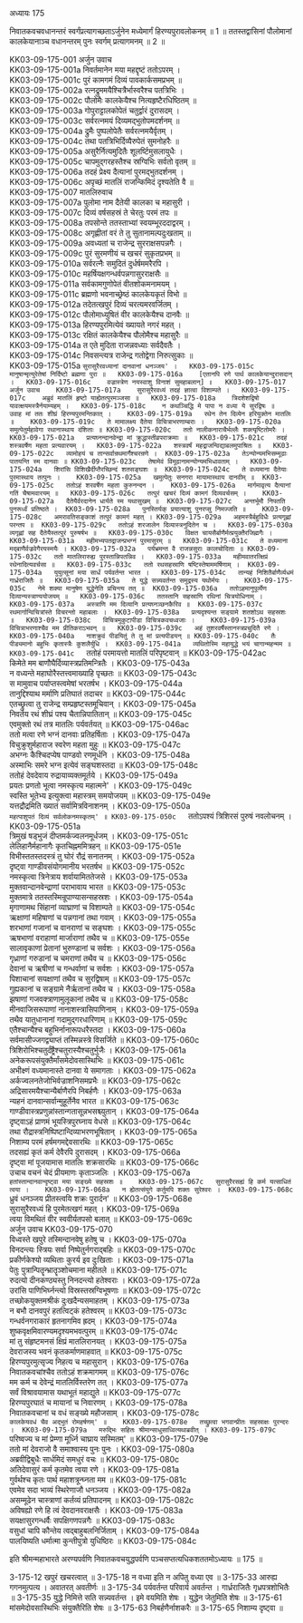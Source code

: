 अध्यायः 175

निवातकवचवधानन्तरं स्वर्गंप्रत्यागच्छताऽर्जुनेन मध्येमार्गं हिरण्यपुरावलोकनम् ॥ 1 ॥ ततस्तद्वासिनां पौलोमानां कालकेयानाञ्च वधानन्तरम् पुनः स्वर्गम् प्रत्यागमनम् ॥ 2 ॥

KK03-09-175-001  	अर्जुन उवाच   
KK03-09-175-001a  	निवर्तमानेन मया महद्दृष्टं ततोऽपरम् ।  
KK03-09-175-001c  	पुरं कामगमं दिव्यं पावकार्कसमप्रभम् ॥  
KK03-09-175-002a  	रत्नद्रुममयैश्चित्रैर्भास्वरैश्च पतत्रिभिः ।  
KK03-09-175-002c  	पौलोमैः कालकेयैश्च नित्यहृष्टैरधिष्ठितम् ॥  
KK03-09-175-003a  	गोपुराट्टालकोपेतं चतुर्द्वारं दुरासदम् ।  
KK03-09-175-003c  	सर्वरत्नमयं दिव्यमद्भुतोपमदर्शनम् ॥  
KK03-09-175-004a  	द्रुमैः पुष्पलोपेतैः सर्वरत्नमयैर्वृतम् ।  
KK03-09-175-004c  	तथा पतत्रिभिर्दिव्यैरुपेतं सुमनोहरैः ॥  
KK03-09-175-005a  	असुरैर्नित्यमुदितैः शूलर्ष्टिमुसलायुधैः ।  
KK03-09-175-005c  	चापमुद्गरहस्तैश्च स्रग्विभिः सर्वतो वृतम् ॥  
KK03-09-175-006a  	तदहं प्रेक्ष्य दैत्यानां पुरमद्भुतदर्शनम् ।  
KK03-09-175-006c  	अपृच्छं मातलिं राजन्किमिदं दृश्यतेति वै ॥  
KK03-09-175-007  	मातलिरुवाच   
KK03-09-175-007a  	पुलोमा नाम दैतेयी कालका च महासुरी ।  
KK03-09-175-007c  	दिव्यं वर्षसहस्रं ते चेरतुः परमं तपः ॥  
KK03-09-175-008a  	तपसोन्ते ततस्ताभ्यां स्वयम्भूरददाद्वरम् ।  
KK03-09-175-008c  	अगृह्णीतां वरं ते तु सुतानामल्पदुःखताम् ॥  
KK03-09-175-009a  	अवध्यतां च राजेन्द्र सुरराक्षसपन्नगैः ।  
KK03-09-175-009c  	पुरं सुरमणीयं च खचरं सुकृतप्रभम् ॥  
KK03-09-175-010a  	सर्वरत्नैः समुदितं दुर्धर्षममरैरपि ।  
KK03-09-175-010c  	महर्षियक्षगन्धर्वपन्नगासुरराक्षसैः ॥  
KK03-09-175-011a  	सर्वकामगुणोपेतं वीतशोकमनामयम् ।  
KK03-09-175-011c  	ब्रह्मणो भवनाच्छ्रेष्ठं कालकेयकृतं विभो ॥  
KK03-09-175-012a  	तदेतत्खपुरं दिव्यं चरत्यमरवर्जितम् ।  
KK03-09-175-012c  	पौलोमाध्युषितं वीर कालकेयैश्च दानवैः ॥  
KK03-09-175-013a  	हिरण्यपुरमित्येवं ख्यायते नगरं महत् ।  
KK03-09-175-013c  	रक्षितं कालकेयैश्च पौलोमैश्च महासुरैः ॥  
KK03-09-175-014a  	त एते मुदिता राजन्नवध्याः सर्वदैवतैः ।  
KK03-09-175-014c  	निवसन्त्यत्र राजेन्द्र गतोद्वेगा निरुत्सुकाः ॥  
KK03-09-175-015a  	`सुरासुरैरवध्यानां दानवानां धनञ्जय' ।  
KK03-09-175-015c  	मानुषान्मृत्युरेतेषां निर्दिष्टो ब्रह्मणा पुरा ॥  
KK03-09-175-016a  	[एतानपि रणे पार्थ कालकेयान्दुरासदान् ।  
KK03-09-175-016c  	वज्रास्त्रेण नयस्वाशु विनाशं सुमहाबलान्] ॥  
KK03-09-175-017  	अर्जुन उवाच   
KK03-09-175-017a  	सुरासुरैरवध्यं तदहं ज्ञात्वा विशाम्पते ।  
KK03-09-175-017c  	अब्रुवं मातलिं हृष्टो याह्येतत्पुरमञ्जसा ॥  
KK03-09-175-018a  	त्रिदशेशद्विषो यावत्क्षयमस्त्रैर्नयाम्यहम् ।  
KK03-09-175-018c  	न कथञ्चिद्धि मे पापा न वध्या ये सुरद्विषः ॥  
उवाह मां ततः शीघ्रं हिरण्यपुरमन्तिकात् ।	KK03-09-175-019a  
रथेन तेन दिव्येन हरियुक्तेन मातलिः ॥	KK03-09-175-019c  
ते मामालक्ष्य दैतेया विचित्राभरणाम्बराः ।	KK03-09-175-020a  
समुत्पेतुर्महावेगा रथानास्थाय दंशिताः ॥	KK03-09-175-020c  
ततो नालीकनाराचैर्भल्लैः शक्त्यृष्टितोमरैः ।	KK03-09-175-021a  
प्रत्यघ्नन्दानवेन्द्रा मां क्रुद्धास्तीव्रपराक्रमाः ॥	KK03-09-175-021c  
तदहं शस्त्रवर्षेण महता प्रत्यवारयम् ।	KK03-09-175-022a  
शस्त्रवर्षं महद्राजन्विद्याबलमुपाश्रितः ॥	KK03-09-175-022c  
व्यामोहयं च तान्सर्वान्रथमार्गैश्चरन्रणे ।	KK03-09-175-023a  
तेऽन्योन्यमभिसम्मूढाः पातयन्ति स्म दानवाः ॥	KK03-09-175-023c  
तेषामेवं विमूढानामन्योन्यमभिधावताम् ।	KK03-09-175-024a  
शिरांसि विशिखैर्दीप्तैरच्छिन्दं शतसङ्घशः ॥	KK03-09-175-024c  
ते वध्यमाना दैतेयाः पुरमास्थाय तत्पुनः ।	KK03-09-175-025a  
खमुत्पेतुः सनगरा मायामास्थाय दानवीम् ॥	KK03-09-175-025c  
ततोऽहं शरवर्षेण महता कुरुनन्दन ।	KK03-09-175-026a  
मार्गमावृत्य दैत्यानां गतिं चैषामवारयम् ॥	KK03-09-175-026c  
तत्पुरं खचरं दिव्यं कामगं दिव्यवर्चसम् ।	KK03-09-175-027a  
दैतेयैर्वरदानेन धार्यते स्म यथासुखम् ॥	KK03-09-175-027c  
अन्तर्भूमौ निपतति पुनरूर्ध्वं प्रतिष्ठते ।	KK03-09-175-028a  
पुनस्तिर्यक् प्रयात्याशु पुनरप्सु निमज्जति ॥	KK03-09-175-028c  
अमरावतिसङ्काशं तत्पुरं कामगं महत् ।	KK03-09-175-029a  
अहमस्त्रैर्बहुविधैः प्रत्यगृह्णां परन्तप ॥	KK03-09-175-029c  
ततोऽहं शरजालेन दिव्यास्त्रनुदितेन च ।	KK03-09-175-030a  
व्यगृह्णां सह दैतेयैस्तत्पुरं पुरुषर्षभ ॥	KK03-09-175-030c  
विक्षत चायसैर्बाणैर्मत्प्रयुक्तैरजिह्मगैः ।	KK03-09-175-031a  
महीमभ्यपतद्राजन्प्रभग्नं पुरमासुरम् ॥	KK03-09-175-031c  
ते वध्यमाना मद्बाणैर्वज्रवेगैरयस्मयैः ।	KK03-09-175-032a  
पर्यभ्रमन्त वै राजन्नसुराः कालचोदिताः ॥	KK03-09-175-032c  
ततो मातलिरारुह्य पुरस्तान्निपतन्निव ।	KK03-09-175-033a  
महीमवातरत्क्षिप्रं रथेनादित्यवर्चसा ॥	KK03-09-175-033c  
ततो रथसहस्राणि षष्टिस्तेषाममर्षिणाम् ।	KK03-09-175-034a  
युयुत्सूनां मया सार्धं पर्यवर्तन्त भारत ।	KK03-09-175-034c  
तान्यहं निशितैर्बाणैर्व्यधमं गार्ध्रराजितैः ॥	KK03-09-175-035a  
ते युद्धे सन्न्यवर्तन्त समुद्रस्य यथोर्मयः ।	KK03-09-175-035c  
नेमे शक्या मानुषेण युद्धेनेति प्रचिन्त्य तत् ॥	KK03-09-175-036a  
ततोऽहमानुपूर्व्येण दिव्यान्यस्त्राण्ययोजयम् ॥	KK03-09-175-036c  
ततस्तानि सहस्राणि रथिनां चित्रयोधिनाम् ।	KK03-09-175-037a  
अस्त्राणि मम दिव्यानि प्रत्यघ्नञ्छनकैरिव ॥	KK03-09-175-037c  
रथमार्गान्विचित्रांस्ते विचरन्तो महाबलाः ।	KK03-09-175-038a  
प्रत्यदृश्यन्त सङ्ग्रामे शतशोऽथ सहस्रशः ॥	KK03-09-175-038c  
विचित्रमुकुटापीडा विचित्रकवचध्वजाः ।	KK03-09-175-039a  
विचित्राभरणाश्चैव मम प्रीतिकराऽभवन् ॥	KK03-09-175-039c  
अहं तुशरवर्षैस्तानस्त्रप्रचुदितै रणे ।	KK03-09-175-040a  
नाशक्रुवं पीडयितुं ते तु मां प्रत्यपीडयन् ॥	KK03-09-175-040c  
तैः पीड्यमानो बहुभिः कृतास्त्रैः कुशलैर्युधि ।	KK03-09-175-041a  
व्यथितोस्मि महायुद्धे भयं चागान्महन्मम ॥	KK03-09-175-041c  
`ततोहं परमायत्तो मातलिं परिपृष्टवान् ॥	KK03-09-175-042ac  
किमेते मम बाणौघैर्दिव्यास्त्रप्रतिमन्त्रितैः ।	KK03-09-175-043a  
न वध्यन्ते महाघोरैस्तत्त्वमाख्याहि पृच्छतः ॥	KK03-09-175-043c  
स मामुवाच पर्याप्तस्त्वमेषां भरतर्षभ ।	KK03-09-175-044a  
तानुद्दिश्याथ मर्माणि प्रतिघातं तदाचर ॥	KK03-09-175-044c  
एतच्छ्रुत्वा तु राजेन्द्र सम्प्रहृष्टस्तमूचिवान् ।	KK03-09-175-045a  
निवर्तय रथं शीघ्रं पश्य चैतान्निपातितान् ॥	KK03-09-175-045c  
एवमुक्तो रथं तत्र मातलिः पर्यवर्तयत् ॥	KK03-09-175-046ac  
ततो मत्वा रणे भग्नं दानवाः प्रतिहर्षिताः ।	KK03-09-175-047a  
विचुक्रुशुर्महाराज स्वरेण महता मुहुः ॥	KK03-09-175-047c  
अभग्नः कैश्चिदप्येष पाण्डवो रणमूर्धनि ।	KK03-09-175-048a  
अस्माभिः समरे भग्न इत्येवं सङ्घशस्तदा ॥	KK03-09-175-048c  
ततोहं देवदेवाय रुद्रायाव्यक्तमूर्तये ।	KK03-09-175-049a  
प्रयतः प्रणतो भूत्वा नमस्कृत्य महात्मने' ।	KK03-09-175-049c  
स्वस्ति भूतेभ्य इत्युक्त्वा महास्त्रम् समयोजयम् ॥	KK03-09-175-049e  
यत्तद्रौद्रमिति ख्यातं सर्वामित्रविनाशनम् ।	KK03-09-175-050a  
`महत्पाशुपतं दिव्यं सर्वलोकनमस्कृतम्' ॥	KK03-09-175-050c  
`ततोऽपश्यं त्रिशिरसं पुरुषं नवलोचनम् ।	KK03-09-175-051a  
त्रिमुखं षड्भुजं दीप्तमर्कज्वलनमूर्धजम् ।	KK03-09-175-051c  
लेलिहानैर्महानागैः कृतचिह्नममित्रहन् ॥	KK03-09-175-051e  
विभीस्ततस्तदस्त्रं तु घोरं रौद्रं सनातनम् ।	KK03-09-175-052a  
दृष्ट्वा गाण्डीवसंयोगमानीय भरतर्षभ ॥	KK03-09-175-052c  
नमस्कृत्वा त्रिनेत्राय शर्वायामिततेजसे ।	KK03-09-175-053a  
मुक्तवान्दानवेन्द्राणां पराभावाय भारत ॥	KK03-09-175-053c  
मुक्तमात्रे ततस्तस्मिन्रूपाण्यासन्सहस्रशः ।	KK03-09-175-054a  
मृगाणामथ सिंहानां व्याघ्राणां च विशाम्पते ॥	KK03-09-175-054c  
ऋक्षाणां महिषाणां च पन्नगानां तथा गवाम् ।	KK03-09-175-055a  
शरभाणां गजानां च वानराणां च सङ्घशः ।	KK03-09-175-055c  
ऋषभाणां वराहाणां मार्जाराणां तथैव च ॥	KK03-09-175-055e  
सालावृकाणां प्रेतानां भुरुण्डानां च सर्वशः ।	KK03-09-175-056a  
गृध्राणां गरुडानां च चमराणां तथैव च ॥	KK03-09-175-056c  
देवानां च ऋषीणां च गन्धर्वाणां च सर्वशः ।	KK03-09-175-057a  
पिशाचानां सयक्षाणां तथैव च सुरद्विषाम् ॥	KK03-09-175-057c  
गुह्यकानां च सङ्ग्रामे नैर्ऋतानां तथैव च ।	KK03-09-175-058a  
झषाणां गजवक्त्राणामुलूकानां तथैव च ॥	KK03-09-175-058c  
मीनवाजिसरूपाणां नानाशस्त्रासिपाणिनाम् ।	KK03-09-175-059a  
तथैव यातुधानानां गदामुद्गरधारिणाम् ॥	KK03-09-175-059c  
एतैश्चान्यैश्च बहुभिर्नानारूपधरैस्तदा ।	KK03-09-175-060a  
सर्वमासीज्जगद्व्याप्तं तस्मिन्नस्त्रे विसर्जिते ॥	KK03-09-175-060c  
त्रिशिरोभिश्चतुर्दंष्ट्रैश्चतुरास्यैश्चतुर्भुजैः ।	KK03-09-175-061a  
अनेकरूपसंयुक्तैर्मांसमेदोवसास्थिभिः ॥	KK03-09-175-061c  
अभीक्ष्णं वध्यमानास्ते दानवा ये समागताः ।	KK03-09-175-062a  
अर्कज्वलनतेजोभिर्वज्राशनिसमप्रभैः ॥	KK03-09-175-062c  
अद्रिसारमयैश्चान्यैर्बाणैरपि निबर्हणैः ।	KK03-09-175-063a  
न्यहनं दानवान्सर्वान्मुहूर्तेनैव भारत ॥	KK03-09-175-063c  
गाण्डीवास्त्रप्रणुन्नांस्तान्गतासून्नभसश्च्युतान् ।	KK03-09-175-064a  
दृष्ट्वाऽहं प्राणमं भूयस्त्रिपुरघ्नाय वेधसे ॥	KK03-09-175-064c  
तथा रौद्रास्त्रनिष्पिष्टान्दिव्याभरणभूषितान् ।	KK03-09-175-065a  
निशाम्य परमं हर्षमगमद्देवसारथिः ॥	KK03-09-175-065c  
तदसह्यं कृतं कर्म देवैरपि दुरासदम् ।	KK03-09-175-066a  
दृष्ट्वा मां पूजयामास मातलिः शक्रसारथिः ॥	KK03-09-175-066c  
उचाच वचनं चेदं प्रीयमाणः कृताञ्जलिः ।	KK03-09-175-067a  
`हतांस्तान्दानवान्दृष्ट्वा मया सङ्ख्ये सहस्रशः ॥	KK03-09-175-067c  
सुरासुरैरसह्यं हि कर्म यत्साधितं त्वया ।	KK03-09-175-068a  
न ह्येतत्संयुगे कर्तुमपि शक्तः सुरेश्वरः ।	KK03-09-175-068c  
`ध्रुवं धनञ्जय प्रीतस्त्वयि शक्रः पुरार्दन' ॥	KK03-09-175-068e  
सुरासुरैरवध्यं हि पुरमेतत्खगं महत् ।	KK03-09-175-069a  
त्वया विमथितं वीर स्ववीर्यतपसो बलात् ॥	KK03-09-175-069c  
अर्जुन उवाच 	KK03-09-175-070  
विध्वस्ते खपुरे तस्मिन्दानवेषु हतेषु च ।	KK03-09-175-070a  
विनदन्त्यः स्त्रियः सर्वा निष्पेतुर्नगराद्बहिः ॥	KK03-09-175-070c  
प्रकीर्णकेश्यो व्यथिताः कुरर्य इव दुःखिताः ।	KK03-09-175-071a  
पेतुः पुत्रान्पितॄन्भ्रातॄञ्शोचमाना महीतले ॥	KK03-09-175-071c  
रुदत्यो दीनकण्ठ्यस्तु निनदन्त्यो हतेश्वराः ।	KK03-09-175-072a  
उरांसि पाणिभिर्घ्नन्त्यो विस्रस्तस्रग्विभूषणाः ॥	KK03-09-175-072c  
तच्छोकयुक्तमश्रीकं दुःखदैन्यसमाहतम् ।	KK03-09-175-073a  
न बभौ दानवपुरं हतत्विट्कं हतेश्वरम् ॥	KK03-09-175-073c  
गन्धर्वनगराकारं हृतनागमिव ह्रदम् ।	KK03-09-175-074a  
शुष्कवृक्षमिवारण्यमदृश्यमभवत्पुरम् ॥	KK03-09-175-074c  
मां तु संहृष्टमनसं क्षिप्रं मातलिरानयत् ।	KK03-09-175-075a  
देवराजस्य भवनं कृतकर्माणमाहवात् ॥	KK03-09-175-075c  
हिरण्यपुरमुत्सृज्य निहत्य च महासुरान् ।	KK03-09-175-076a  
निवातकवचांश्चैव ततोऽहं शक्रमागमम् ॥	KK03-09-175-076c  
मम कर्म च देवेन्द्रं मातलिर्विस्तरेण तत् ।	KK03-09-175-077a  
सर्वं विश्रावयामास यथाभूतं महाद्युते ॥	KK03-09-175-077c  
हिरण्यपुरघातं च मायानां च निवारणम् ।	KK03-09-175-078a  
निवातकवचानां च वधं सङ्ख्ये महौजसाम् ।	KK03-09-175-078c  
`कालकेयवधं चैव अद्भुतं रोमहर्षणम्' ॥	KK03-09-175-078e  
तच्छ्रुत्वा भगवान्प्रीतः सहस्राक्षः पुरन्दरः ।	KK03-09-175-079a  
मरुद्भिः सहितः श्रीमान्साधुसाध्वित्यथाब्रवीत् ।	KK03-09-175-079c  
`परिष्वज्य च मां प्रेम्णा मूर्ध्नि चाघ्राय सस्मितम्' ॥	KK03-09-175-079e  
ततो मां देवराजो वै समाश्वास्य पुनः पुनः ।	KK03-09-175-080a  
अब्रवीद्विबुधैः सार्धमिदं समधुरं वचः ॥	KK03-09-175-080c  
अतिदेवासुरं कर्म कृतमेव त्वया रणे ।	KK03-09-175-081a  
गुर्वर्थश्च कृतः पार्थ महाशत्रून्घ्नता मम ॥	KK03-09-175-081c  
एवमेव सदा भाव्यं स्थिरेणाजौ धनञ्जय ।	KK03-09-175-082a  
असम्मूढेन चास्त्राणां कर्तव्यं प्रतिपादनम् ॥	KK03-09-175-082c  
अविषह्यो रणे हि त्वं देवदानवराक्षसैः ।	KK03-09-175-083a  
सयक्षासुरगन्धर्वैः सपक्षिगणपन्नगैः ॥	KK03-09-175-083c  
वसुधां चापि कौन्तेय त्वद्बाहुबलनिर्जिताम् ।	KK03-09-175-084a  
पालयिष्यति धर्मात्मा कुन्तीपुत्रो युधिष्ठिरः ॥	KK03-09-175-084c  

इति श्रीमन्महाभारते अरण्यपर्वणि निवातकवचयुद्धपर्वणि पञ्चसप्तत्यधिकशततमोऽध्यायः ॥ 175 ॥

3-175-12 खपुरं खचरत्वात् ॥ 3-175-18 न वध्या इति न अपितु वध्या एव ॥ 3-175-33 आरुह्य गगनमुत्पत्य । अवातरत् अवतीर्णः ॥ 3-175-34 पर्यवर्तन्त परिवार्य अवर्तन्त । गार्ध्रराजितैः गृध्रपत्रशोभितैः ॥ 3-175-35 युद्धे निमित्ते सति सन्न्यवर्तन्त । इमे वयमिति शेषः । युद्धेन जेतुमिति शेषः ॥ 3-175-61 मांसमेदोवसास्थिभिः संयुक्तैरिति शेषः ॥ 3-175-63 निबर्हणैर्नाशकरैः ॥ 3-175-65 निशाम्य दृष्ट्वा ॥
